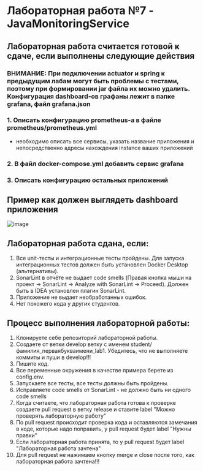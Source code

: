 # Лабораторная работа №7 - **JavaMonitoringService**

## Лабораторная работа считается готовой к сдаче, если выполнены следующие действия

### ВНИМАНИЕ: При подключении actuator и spring к предыдущим лабам могут быть проблемы с тестами, поэтому при формировании jar файла их можно удалить. Конфигурация dashboard-ов графаны лежит в папке grafana, файл grafana.json 

### 1. Описать конфигурацию prometheus-а в файле prometheus/prometheus.yml
- необходимо описать все сервисы, указать название приложения и непосредственно адресы нахождения instance ваших приложений
### 2. В файл docker-compose.yml добавить сервис grafana
### 3. Описать конфигурацию остальных приложений

## Пример как должен выглядеть dashboard приложения
![image](https://github.com/user-attachments/assets/a2fdb87c-f5d7-43ef-b8bd-4b6b1aec3270)

## Лабораторная работа сдана, если:
1. Все unit-тесты и интеграционные тесты пройдены. Для запуска интеграционных тестов должен быть установлен Docker Desktop (альтернативы).
2. SonarLint в отчёте не выдает code smells (Правая кнопка мыши на проект -> SonarLint -> Analyze with SonarLint -> Proceed). Должен быть в IDEA установлен плагин SonarLint.
3. Приложение не выдает необработанных ошибок.
4. Нет похожего кода у других студентов.

## Процесс выполнения лабораторной работы:
1. Клонируете себе репозиторий лабораторной работы.
2. Создаете от ветки develop ветку с именем student/фамилия_перваябукваимени_lab1. Убедитесь, что не выполняете коммиты и пуши в develop!!!
3. Пишите код.
4. Все переменные окружения в качестве примера берете из config.env.
5. Запускаете все тесты, все тесты должны быть пройдены.
6. Исправляете code smells от SonarLint - не должно быть ни одного code smells
7. Когда считаете, что лабораторная работа готова к проверке создаете pull request в ветку release и ставите label
   "Можно проверять лабораторную работу"
8. По pull request происходит проверка кода и оставляются замечания в коде, которые надо поправить, у pull request будет label "Нужны правки"
9. Если лабораторная работа принята, то у pull request будет label "Лабораторная работа зачтена"
10. Для pull request не нажимаем кнопку merge и close после того, как лабораторная работа зачтена!!!
